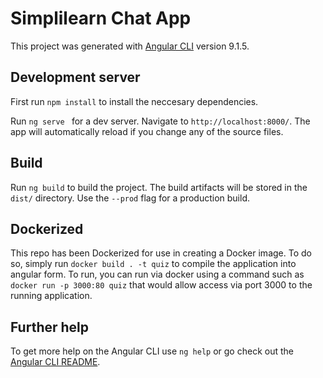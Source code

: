 # Simplilearn Chat App
This project was generated with [Angular CLI](https://github.com/angular/angular-cli) version 9.1.5.

## Development server

First run `npm install` to install the neccesary dependencies.

Run `ng serve ` for a dev server. Navigate to `http://localhost:8000/`. The app will automatically reload if you change any of the source files.

## Build

Run `ng build` to build the project. The build artifacts will be stored in the `dist/` directory. Use the `--prod` flag for a production build.

## Dockerized

This repo has been Dockerized for use in creating a Docker image. To do so, simply run `docker build . -t quiz` to compile the application into angular form. To run, you can run via docker using a command such as `docker run -p 3000:80 quiz` that would allow access via port 3000 to the running application.

## Further help

To get more help on the Angular CLI use `ng help` or go check out the [Angular CLI README](https://github.com/angular/angular-cli/blob/master/README.md).
